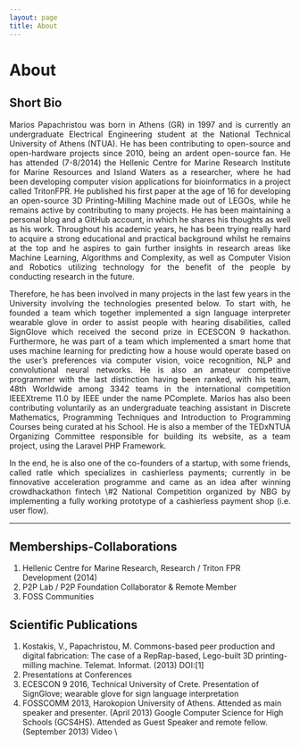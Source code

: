 ```yaml
---
layout: page
title: About
---
```


# About

## Short Bio

<p align="justify" >
Marios Papachristou was born in Athens (GR) in 1997 and is currently an undergraduate Electrical Engineering student at the National Technical University of Athens (NTUA). He has been contributing to open-source and open-hardware projects since 2010, being an ardent open-source fan. He has attended (7-8/2014) the Hellenic Centre for Marine Research Institute for Marine Resources and Island Waters as a researcher, where he had been developing computer vision applications for bioinformatics in a project called TritonFPR. He published his first paper at the age of 16 for developing an open-source 3D Printing-Milling Machine made out of LEGOs, while he remains active by contributing to many projects. He has been maintaining a personal blog and a GitHub account, in which he shares his thoughts as well as his work. Throughout his academic years, he has been trying really hard to acquire a strong educational and practical background whilst he remains at the top and he aspires to gain further insights in research areas like Machine Learning, Algorithms and Complexity, as well as Computer Vision and Robotics utilizing technology for the benefit of the people by conducting research in the future.
</p>

<p align="justify">
Therefore, he has been involved in many projects in the last few years in the University  involving the technologies presented below. To start with, he founded a team which together implemented a sign language interpreter wearable glove in order to assist people with hearing disabilities, called SignGlove which received the second prize in ECESCON 9 hackathon. Furthermore, he was part of a team which implemented a smart home that uses machine learning for predicting how a house would operate based on the user’s preferences via computer vision, voice recognition, NLP and convolutional neural networks. He is also an amateur competitive programmer with the last distinction having been ranked, with his team, 48th Worldwide among 3342 teams in the international competition IEEEXtreme 11.0 by IEEE under the name PComplete.  
Marios has also been contributing voluntarily as an undergraduate teaching assistant in Discrete Mathematics, Programming Techniques and Introduction to Programming Courses being curated at his School. He is also a member of the TEDxNTUA Organizing Committee responsible for building its website, as a team project, using the Laravel PHP Framework.
</p>

<p align="justify">
In the end, he is also one of the co-founders of a startup, with some friends, called ratle which specializes in cashierless payments; currently in be finnovative acceleration programme and came as an idea after winning crowdhackathon fintech \#2 National Competition organized by NBG by implementing a fully working prototype of a cashierless payment shop  (i.e. user flow).
</p>

---

## Memberships-Collaborations
 1. Hellenic Centre for Marine Research, Research / Triton FPR Development (2014)
 2. P2P Lab / P2P Foundation Collaborator & Remote Member
 3. FOSS Communities


## Scientific Publications
 1. Kostakis, V., Papachristou, M. Commons-based peer production and digital fabrication: The case of a RepRap-based, Lego-built 3D printing-milling machine. Telemat. Informat. (2013) DOI:[1]
 2. Presentations at Conferences
 3. ECESCON 9 2016, Technical University of Crete. Presentation of SignGlove; wearable glove for sign language interpretation
 4. FOSSCOMM 2013, Harokopion University of Athens. Attended as main speaker and presenter. (April 2013)
Google Computer Science for High Schools (GCS4HS). Attended as Guest Speaker and remote fellow. (September 2013) Video
\
